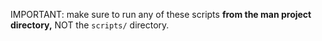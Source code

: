IMPORTANT: make sure to run any of these scripts **from the man project directory,** NOT the <code>scripts/</code> directory.